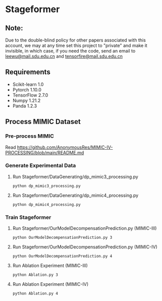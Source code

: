 # Stageformer
## Note:

Due to the double-blind policy for other papers associated with this account, we may at any time set this project to "private" and make it invisible, in which case, if you need the code, send an email to leewu@mail.sdu.edu.cn and tensorfire@mail.sdu.edu.cn
## Requirements
 - Scikit-learn 1.0
 - Pytorch 1.10.0
 - TensorFlow 2.7.0
 - Numpy 1.21.2 
 - Panda 1.2.3	

## Process MIMIC Dataset
### Pre-process MIMIC
Read https://github.com/AnonymousRes/MIMIC-IV-PROCESSING/blob/main/README.md
### Generate Experimental Data
1. Run Stageformer/DataGenerating/dp_mimic3_processing.py

       python dp_mimic3_processing.py       

3. Run Stageformer/DataGenerating/dp_mimic4_processing.py

       python dp_mimic4_processing.py

### Train Stageformer
1. Run Stageformer/OurModelDecompensationPrediction.py (MIMIC-III)

       python OurModelDecompensationPrediction.py 3
       
2. Run Stageformer/OurModelDecompensationPrediction.py (MIMIC-IV)

       python OurModelDecompensationPrediction.py 4
       
3. Run Ablation Experiment (MIMIC-III)

       python Ablation.py 3
       
3. Run Ablation Experiment (MIMIC-IV)

       python Ablation.py 4
